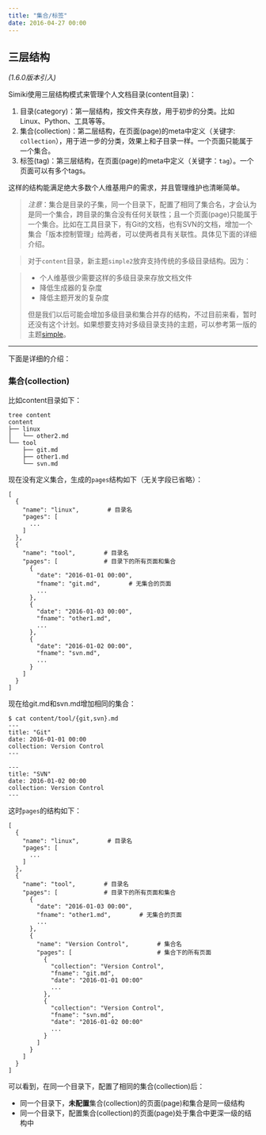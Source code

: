 ```yaml
---
title: "集合/标签"
date: 2016-04-27 00:00
---
```


## 三层结构 ##

*(1.6.0版本引入)*

Simiki使用三层结构模式来管理个人文档目录(content目录)：

1. 目录(category)：第一层结构，按文件夹存放，用于初步的分类。比如Linux、Python、工具等等。
2. 集合(collection)：第二层结构，在页面(page)的meta中定义（关键字: `collection`），用于进一步的分类，效果上和子目录一样。一个页面只能属于一个集合。
3. 标签(tag)：第三层结构，在页面(page)的meta中定义（关键字：`tag`）。一个页面可以有多个tags。

这样的结构能满足绝大多数个人维基用户的需求，并且管理维护也清晰简单。

> *注意*：集合是目录的子集，同一个目录下，配置了相同了集合名，才会认为是同一个集合，跨目录的集合没有任何关联性；且一个页面(page)只能属于一个集合。比如在工具目录下，有Git的文档，也有SVN的文档，增加一个集合「版本控制管理」给两者，可以使两者具有关联性。具体见下面的详细介绍。

<!-- -->

> 对于`content`目录，新主题`simple2`放弃支持传统的多级目录结构。因为：

> * 个人维基很少需要这样的多级目录来存放文档文件
> * 降低生成器的复杂度
> * 降低主题开发的复杂度
>
> 但是我们以后可能会增加多级目录和集合并存的结构，不过目前来看，暂时还没有这个计划。如果想要支持对多级目录支持的主题，可以参考第一版的主题[simple](https://github.com/tankywoo/simiki/tree/master/simiki/themes/simple)。

---

下面是详细的介绍：

### 集合(collection) ###

比如content目录如下：

```text
tree content
content
├── linux
│   └── other2.md
└── tool
    ├── git.md
    ├── other1.md
    └── svn.md
```

现在没有定义集合，生成的`pages`结构如下（无关字段已省略）：

```text
[
  {
    "name": "linux",        # 目录名
    "pages": [
      ...
    ]
  },
  {
    "name": "tool",        # 目录名
    "pages": [             # 目录下的所有页面和集合
      {
        "date": "2016-01-01 00:00",
        "fname": "git.md",        # 无集合的页面
        ...
      },
      {
        "date": "2016-01-03 00:00",
        "fname": "other1.md",
        ...
      },
      {
        "date": "2016-01-02 00:00",
        "fname": "svn.md",
        ...
      }
    ]
  }
]
```

现在给git.md和svn.md增加相同的集合：

```text hl_lines="5 11"
$ cat content/tool/{git,svn}.md
---
title: "Git"
date: 2016-01-01 00:00
collection: Version Control
---

---
title: "SVN"
date: 2016-01-02 00:00
collection: Version Control
---
```

这时`pages`的结构如下：

```text hl_lines="17 18"
[
  {
    "name": "linux",        # 目录名
    "pages": [
      ...
    ]
  },
  {
    "name": "tool",        # 目录名
    "pages": [             # 目录下的所有页面和集合
      {
        "date": "2016-01-03 00:00",
        "fname": "other1.md",        # 无集合的页面
        ...
      },
      {
        "name": "Version Control",        # 集合名
        "pages": [                        # 集合下的所有页面
          {
            "collection": "Version Control",
            "fname": "git.md",
            "date": "2016-01-01 00:00"
            ...
          },
          {
            "collection": "Version Control",
            "fname": "svn.md",
            "date": "2016-01-02 00:00"
            ...
          }
        ]
      }
    ]
  }
]
```

可以看到，在同一个目录下，配置了相同的集合(collection)后：

* 同一个目录下，**未配置**集合(collection)的页面(page)和集合是同一级结构
* 同一个目录下，配置集合(collection)的页面(page)处于集合中更深一级的结构中
